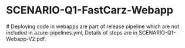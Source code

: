 ﻿# SCENARIO-Q1-FastCarz-Webapp

﻿# Deploying code in webapps are part of release pipeline which are not included in azure-pipelines.yml, Details of steps are in SCENARIO-Q1-Webapp-V2.pdf. 
 
 
